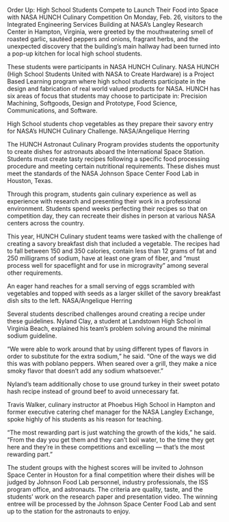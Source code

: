 Order Up: High School Students Compete to Launch Their Food into Space with NASA HUNCH Culinary Competition 
 On Monday, Feb. 26, visitors to the Integrated Engineering Services Building at NASA’s Langley Research Center in Hampton, Virginia, were greeted by the mouthwatering smell of roasted garlic, sautéed peppers and onions, fragrant herbs, and the unexpected discovery that the building’s main hallway had been turned into a pop-up kitchen for local high school students.

These students were participants in NASA HUNCH Culinary. NASA HUNCH (High School Students United with NASA to Create Hardware) is a Project Based Learning program where high school students participate in the design and fabrication of real world valued products for NASA. HUNCH has six areas of focus that students may choose to participate in: Precision Machining, Softgoods, Design and Prototype, Food Science, Communications, and Software.

High School students chop vegetables as they prepare their savory entry for NASA’s HUNCH Culinary Challenge. NASA/Angelique Herring

The HUNCH Astronaut Culinary Program provides students the opportunity to create dishes for astronauts aboard the International Space Station. Students must create tasty recipes following a specific food processing procedure and meeting certain nutritional requirements. These dishes must meet the standards of the NASA Johnson Space Center Food Lab in Houston, Texas.

Through this program, students gain culinary experience as well as experience with research and presenting their work in a professional environment. Students spend weeks perfecting their recipes so that on competition day, they can recreate their dishes in person at various NASA centers across the country.

This year, HUNCH Culinary student teams were tasked with the challenge of creating a savory breakfast dish that included a vegetable. The recipes had to fall between 150 and 350 calories, contain less than 12 grams of fat and 250 milligrams of sodium, have at least one gram of fiber, and “must process well for spaceflight and for use in microgravity” among several other requirements.

An eager hand reaches for a small serving of eggs scrambled with vegetables and topped with seeds as a larger skillet of the savory breakfast dish sits to the left. NASA/Angelique Herring

Several students described challenges around creating a recipe under these guidelines. Nyland Clay, a student at Landstown High School in Virginia Beach, explained his team’s problem solving around the minimal sodium guideline.

“We were able to work around that by using different types of flavors in order to substitute for the extra sodium,” he said. “One of the ways we did this was with poblano peppers. When seared over a grill, they make a nice smoky flavor that doesn’t add any sodium whatsoever.”

Nyland’s team additionally chose to use ground turkey in their sweet potato hash recipe instead of ground beef to avoid unnecessary fat.

Travis Walker, culinary instructor at Phoebus High School in Hampton and former executive catering chef manager for the NASA Langley Exchange, spoke highly of his students as his reason for teaching.

“The most rewarding part is just watching the growth of the kids,” he said. “From the day you get them and they can’t boil water, to the time they get here and they’re in these competitions and excelling — that’s the most rewarding part.”

The student groups with the highest scores will be invited to Johnson Space Center in Houston for a final competition where their dishes will be judged by Johnson Food Lab personnel, industry professionals, the ISS program office, and astronauts. The criteria are quality, taste, and the students’ work on the research paper and presentation video. The winning entree will be processed by the Johnson Space Center Food Lab and sent up to the station for the astronauts to enjoy.